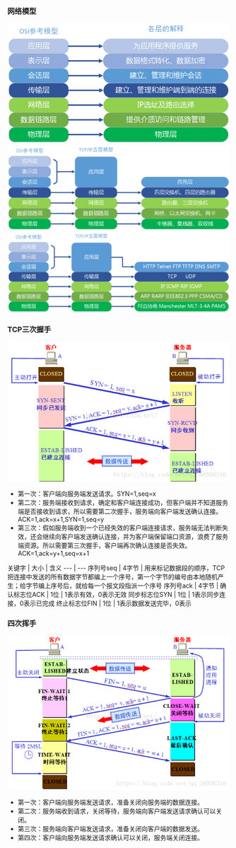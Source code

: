 ### 网络模型
![](../pic/network_1.png)
![](../pic/network_2.png)
![](../pic/network_3.png) 

### TCP三次握手
![](../pic/three_times_handshake.png)

* 第一次：客户端向服务端发送请求。SYN=1,seq=x
* 第二次：服务端接收到请求，确定和客户端连接成功，但客户端并不知道服务端是否接收到请求，所以需要第二次握手，服务端向客户端发送确认连接。ACK=1,ack=x+1,SYN=1,seq=y
* 第三次：假如服务端收到一个已经失效的客户端连接请求，服务端无法判断失效，还会继续向客户端发送确认连接，并为客户端保留端口资源，浪费了服务端资源。所以需要第三次握手，客户端再次确认连接是否失效。ACK=1,ack=y+1,seq=x+1

关键字 | 大小 | 含义
--- | ---
序列号seq | 4字节 | 用来标记数据段的顺序，TCP把连接中发送的所有数据字节都编上一个序号，第一个字节的编号由本地随机产生；给字节编上序号后，就给每一个报文段指派一个序号
序列号ack | 4字节 | 
确认标志位ACK | 1位 | 1表示有效，0表示无效
同步标志位SYN | 1位 | 1表示同步连接，0表示已完成
终止标志位FIN | 1位 | 1表示数据发送完毕，0表示

### 四次挥手
![](../pic/four_times_wave.png)

* 第一次：客户端向服务端发送请求，准备关闭向服务端的数据连接。
* 第二次：服务端收到请求，关闭等待，服务端向客户端发送请求确认可以关闭。
* 第三次：服务端向客户端发送请求，准备关闭向客户端的数据发送。
* 第四次：客户端向服务端发送请求确认可以关闭，服务端关闭连接。
